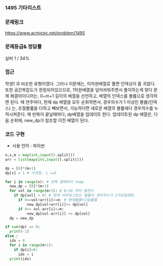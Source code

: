 ### 1495 기타리스트

### 문제링크

https://www.acmicpc.net/problem/1495

### 문제등급& 정답률

실버 1 / 34%

### 접근

학생1 과 비슷한 유형이였다.
그러나 이문제는, 이차원배열로 풀면 인덱싱이 좀 귀찮다.
또한 공간복잡도가 한정되어있으므로, 1차원배열을 덮어씌워주면서 풀이하는게 맞다
문제 해결아이디어는, 0~m+1 길이의 배열을 선언하고, 배열의 인덱스를 볼륨으로 생각하면 된다.
매 연주마다, 현재 dp 배열을 모두 순회하면서, 경우의수가 1 이상인 볼륨(인덱스) 는, 조절볼륨을 더하고 빼보면서, 가능하다면 
새로운 배열의 볼륨에다 경우의수를 누적시켜준다.
매 반복이 끝날때마다, dp배열을 업데이트 한다. 업데이트된 dp 배열은, 다음 순회때, new_dp가 참조할 이전 배열이 된다.

### 코드 구현

- 사용 언어 : 파이썬

```python
n,s,m = map(int,input().split())
arr = list(map(int,input().split())) 

dp = [0]*(m+1)
dp[s] = 1 # 시작점. s ==5

for i in range(n): # 반복 할때마다 temp 
  new_dp = [0]*(m+1) 
  for vol in range(m+1): # 0~10 까지 돌면서
    if dp[vol] > 0: # 현재 바라보고있는 볼륨의 경우의수가 1이상일때만.
      if 0<=vol+arr[i]<=m: # 현재볼륨+다음볼륨
          new_dp[vol+arr[i]]+= dp[vol]
      if 0<= vol-arr[i]<=m:
          new_dp[vol-arr[i]] += dp[vol]
  dp = new_dp

if sum(dp) == 0:
  print(-1)
else :
  idx = 0
  for i in range(m+1):
    if dp[i]>0:
      idx = i
  print(idx)
    
     
```
